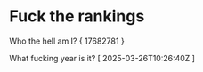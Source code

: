 # Fuck the rankings

Who the hell am I?
{ 17682781 }

What fucking year is it?
[ 2025-03-26T10:26:40Z ]
